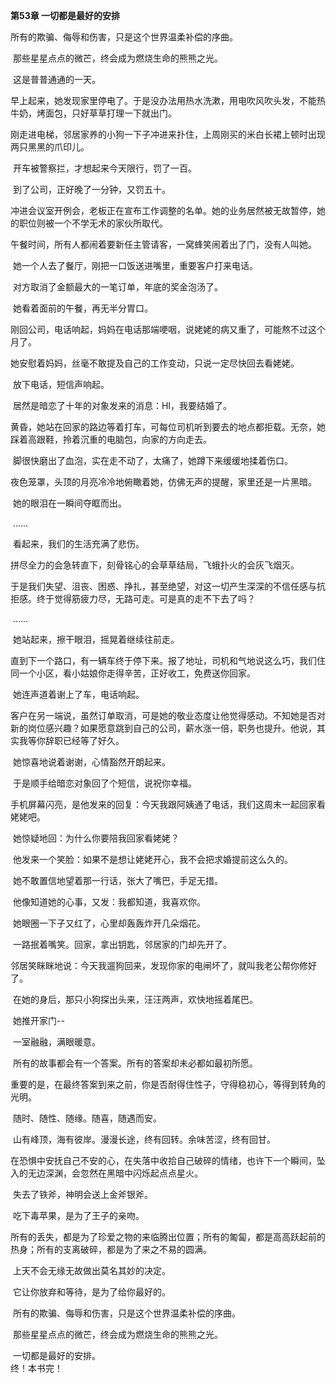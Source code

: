 **第53章 一切都是最好的安排**

  所有的欺骗、侮辱和伤害，只是这个世界温柔补偿的序曲。 

​    那些星星点点的微芒，终会成为燃烧生命的熊熊之光。 

​    这是普普通通的一天。 

​    早上起来，她发现家里停电了。于是没办法用热水洗漱，用电吹风吹头发，不能热牛奶，烤面包，只好草草打理一下就出门。 

​    刚走进电梯，邻居家养的小狗一下子冲进来扑住，上周刚买的米白长裙上顿时出现两只黑黑的爪印儿。 

​    开车被警察拦，才想起来今天限行，罚了一百。 

​    到了公司，正好晚了一分钟，又罚五十。 

​    冲进会议室开例会，老板正在宣布工作调整的名单。她的业务居然被无故暂停，她的职位则被一个不学无术的家伙所取代。 

​    午餐时间，所有人都闹着要新任主管请客，一窝蜂笑闹着出了门，没有人叫她。 

​    她一个人去了餐厅，刚把一口饭送进嘴里，重要客户打来电话。 

​    对方取消了金额最大的一笔订单，年底的奖金泡汤了。 

​    她看着面前的午餐，再无半分胃口。 

​    刚回公司，电话响起，妈妈在电话那端哽咽，说姥姥的病又重了，可能熬不过这个月了。 

​    她安慰着妈妈，丝毫不敢提及自己的工作变动，只说一定尽快回去看姥姥。 

​    放下电话，短信声响起。 

​    居然是暗恋了十年的对象发来的消息：HI，我要结婚了。 

​    黄昏，她站在回家的路边等着打车，可每位司机听到要去的地点都拒载。无奈，她踩着高跟鞋，拎着沉重的电脑包，向家的方向走去。 

​    脚很快磨出了血泡，实在走不动了，太痛了，她蹲下来缓缓地揉着伤口。 

​    夜色笼罩，头顶的月亮冷冷地俯瞰着她，仿佛无声的提醒，家里还是一片黑暗。 

​    她的眼泪在一瞬间夺眶而出。 

​    …… 

​    看起来，我们的生活充满了悲伤。 

​    拼尽全力的会急转直下，刻骨铭心的会草草结局，飞蛾扑火的会灰飞烟灭。 

​    于是我们失望、沮丧、困惑、挣扎，甚至绝望，对这一切产生深深的不信任感与抗拒感。终于觉得筋疲力尽，无路可走。可是真的走不下去了吗？ 

​    …… 

​    她站起来，擦干眼泪，摇晃着继续往前走。 

​    直到下一个路口，有一辆车终于停下来。报了地址，司机和气地说这么巧，我们住同一个小区，看小姑娘你走得辛苦，正好收工，免费送你回家。 

​    她连声道着谢上了车，电话响起。 

​    客户在另一端说，虽然订单取消，可是她的敬业态度让他觉得感动。不知她是否对新的岗位感兴趣？如果愿意跳到自己的公司，薪水涨一倍，职务也提升。他说，其实我等你辞职已经等了好久。 

​    她惊喜地说着谢谢，心情豁然开朗起来。 

​    于是顺手给暗恋对象回了个短信，说祝你幸福。 

​    手机屏幕闪亮，是他发来的回复：今天我跟阿姨通了电话，我们这周末一起回家看姥姥吧。 

​    她惊疑地回：为什么你要陪我回家看姥姥？ 

​    他发来一个笑脸：如果不是想让姥姥开心，我不会把求婚提前这么久的。 

​    她不敢置信地望着那一行话，张大了嘴巴，手足无措。 

​    他像知道她的心事，又发：我都知道，我喜欢你。 

​    她眼圈一下子又红了，心里却轰轰炸开几朵烟花。 

​    一路抿着嘴笑。回家，拿出钥匙，邻居家的门却先开了。 

​    邻居笑眯眯地说：今天我遛狗回来，发现你家的电闸坏了，就叫我老公帮你修好了。 

​    在她的身后，那只小狗探出头来，汪汪两声，欢快地摇着尾巴。 

​    她推开家门-- 

​    一室融融，满眼暖意。 

​    所有的故事都会有一个答案。所有的答案却未必都如最初所愿。 

​    重要的是，在最终答案到来之前，你是否耐得住性子，守得稳初心，等得到转角的光明。 

​    随时、随性、随缘。随喜，随遇而安。 

​    山有峰顶，海有彼岸。漫漫长途，终有回转。余味苦涩，终有回甘。 

​    在恐惧中安抚自己不安的心，在失落中收拾自己破碎的情绪，也许下一个瞬间，坠入的无边深渊，会忽然在黑暗中闪烁起点点星火。 

​    失去了铁斧，神明会送上金斧银斧。 

​    吃下毒苹果，是为了王子的亲吻。 

​    所有的丢失，都是为了珍爱之物的来临腾出位置；所有的匍匐，都是高高跃起前的热身；所有的支离破碎，都是为了来之不易的圆满。 

​    上天不会无缘无故做出莫名其妙的决定。 

​    它让你放弃和等待，是为了给你最好的。 

​    所有的欺骗、侮辱和伤害，只是这个世界温柔补偿的序曲。 

​    那些星星点点的微芒，终会成为燃烧生命的熊熊之光。 

​    一切都是最好的安排。  
终！本书完！
